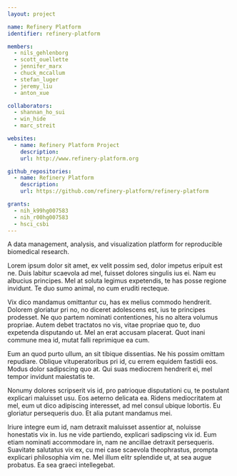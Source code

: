 ```yaml
---
layout: project

name: Refinery Platform
identifier: refinery-platform

members:
  - nils_gehlenborg
  - scott_ouellette
  - jennifer_marx
  - chuck_mccallum
  - stefan_luger
  - jeremy_liu
  - anton_xue

collaborators:
  - shannan_ho_sui
  - win_hide
  - marc_streit

websites:
  - name: Refinery Platform Project
    description:
    url: http://www.refinery-platform.org

github_repositories:
  - name: Refinery Platform
    description:
    url: https://github.com/refinery-platform/refinery-platform

grants:
  - nih_k99hg007583
  - nih_r00hg007583
  - hsci_csbi
---
```

A data management, analysis, and visualization platform for reproducible biomedical research.

Lorem ipsum dolor sit amet, ex velit possim sed, dolor impetus eripuit est ne. Duis labitur scaevola ad mel, fuisset dolores singulis ius ei. Nam eu albucius principes. Mel at soluta legimus expetendis, te has posse regione invidunt. Te duo sumo animal, no cum eruditi recteque.

Vix dico mandamus omittantur cu, has ex melius commodo hendrerit. Dolorem gloriatur pri no, no diceret adolescens est, ius te principes prodesset. Ne quo partem nominati contentiones, his no altera volumus propriae. Autem debet tractatos no vis, vitae propriae quo te, duo expetenda disputando ut. Mel an erat accusam placerat. Quot inani commune mea id, mutat falli reprimique ea cum.

Eum an quod purto ullum, an sit tibique dissentias. Ne his possim omittam repudiare. Oblique vituperatoribus pri id, cu errem equidem fastidii eos. Modus dolor sadipscing quo at. Qui suas mediocrem hendrerit ei, mel tempor invidunt maiestatis te.

Nonumy dolores scripserit vis id, pro patrioque disputationi cu, te postulant explicari maluisset usu. Eos aeterno delicata ea. Ridens mediocritatem at mel, eum ut dico adipiscing interesset, ad mel consul ubique lobortis. Eu gloriatur persequeris duo. Et alia putant mandamus mei.

Iriure integre eum id, nam detraxit maluisset assentior at, noluisse honestatis vix in. Ius ne vide partiendo, explicari sadipscing vix id. Eum etiam nominati accommodare in, nam ne ancillae detraxit persequeris. Suavitate salutatus vix ex, cu mei case scaevola theophrastus, prompta explicari philosophia vim ne. Mel illum elitr splendide ut, at sea augue probatus. Ea sea graeci intellegebat.
